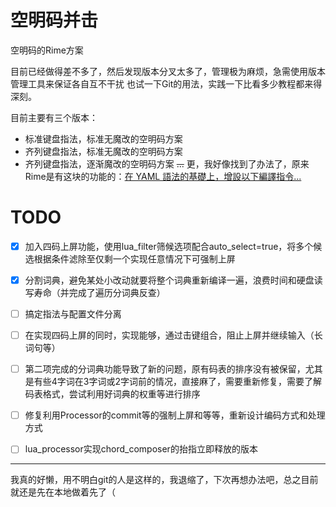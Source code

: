 # 空明码并击
空明码的Rime方案

目前已经做得差不多了，然后发现版本分叉太多了，管理极为麻烦，急需使用版本管理工具来保证各自互不干扰
也试一下Git的用法，实践一下比看多少教程都来得深刻。

目前主要有三个版本：
  - 标准键盘指法，标准无魔改的空明码方案
  - 齐列键盘指法，标准无魔改的空明码方案
  - 齐列键盘指法，逐渐魔改的空明码方案
~~...~~
更，我好像找到了办法了，原来Rime是有这块的功能的：[在 YAML 語法的基礎上，增設以下編譯指令...](https://github.com/rime/home/wiki/Configuration#%E9%85%8D%E7%BD%AE%E7%B7%A8%E8%AD%AF%E5%99%A8%E6%8F%92%E4%BB%B6)


# TODO
- [x] 加入四码上屏功能，使用lua_filter筛候选项配合auto_select=true，将多个候选根据条件滤除至仅剩一个实现任意情况下可强制上屏
- [x] 分割词典，避免某处小改动就要将整个词典重新编译一遍，浪费时间和硬盘读写寿命（并完成了遍历分词典反查）
- [ ] 搞定指法与配置文件分离
- [ ] 在实现四码上屏的同时，实现能够，通过击键组合，阻止上屏并继续输入（长词句等）
- [ ] 第二项完成的分词典功能导致了新的问题，原有码表的排序没有被保留，尤其是有些4字词在3字词或2字词前的情况，直接麻了，需要重新修复，需要了解码表格式，尝试利用好词典的权重等进行排序
- [ ] 修复利用Processor的commit等的强制上屏和等等，重新设计编码方式和处理方式
- [ ] lua_processor实现chord_composer的抬指立即释放的版本


---

我真的好懒，用不明白git的人是这样的，我退缩了，下次再想办法吧，总之目前就还是先在本地做着先了（
